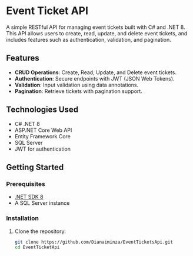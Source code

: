 # Event Ticket API

A simple RESTful API for managing event tickets built with C# and .NET 8. This API allows users to create, read, update, and delete event tickets, and includes features such as authentication, validation, and pagination.

## Features

- **CRUD Operations**: Create, Read, Update, and Delete event tickets.
- **Authentication**: Secure endpoints with JWT (JSON Web Tokens).
- **Validation**: Input validation using data annotations.
- **Pagination**: Retrieve tickets with pagination support.

## Technologies Used

- C# .NET 8
- ASP.NET Core Web API
- Entity Framework Core
- SQL Server
- JWT for authentication

## Getting Started

### Prerequisites

- [.NET SDK 8](https://dotnet.microsoft.com/download/dotnet/8.0)
- A SQL Server instance

### Installation

1. Clone the repository:

   ```bash
   git clone https://github.com/Dianaiminza/EventTicketsApi.git
   cd EventTicketApi
